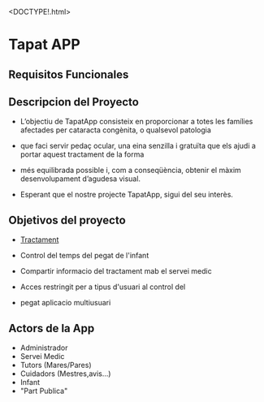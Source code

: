
<DOCTYPE!.html>

<html>
  <body>

# Tapat APP

## Requisitos Funcionales

## Descripcion del Proyecto
- L’objectiu de TapatApp consisteix en proporcionar a totes les famílies afectades per cataracta congènita, o qualsevol patologia
- que faci servir pedaç ocular, una eina senzilla i gratuïta que els ajudi a portar aquest tractament de la forma
- més equilibrada possible i, com a conseqüència, obtenir el màxim desenvolupament d’agudesa visual.

- Esperant que el nostre projecte TapatApp, sigui del seu interès.

## Objetivos del proyecto

-    <u> Tractament </u>

- Control del temps del pegat de l'infant
- Compartir informacio del tractament mab el servei medic
- Acces restringit per a tipus d'usuari al control del
-  pegat aplicacio multiusuari

## Actors de la App

- Administrador
- Servei Medic
- Tutors (Mares/Pares)
- Cuidadors (Mestres,avis...)
- Infant
- "Part Publica"
  <body>
</html>